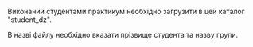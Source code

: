 Виконаний студентами практикум необхідно загрузити в цей каталог "student_dz".

В назві файлу необхідно вказати прізвище студента та назву групи.
